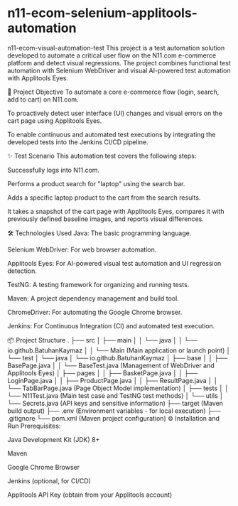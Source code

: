 # n11-ecom-selenium-applitools-automation
n11-ecom-visual-automation-test
This project is a test automation solution developed to automate a critical user flow on the N11.com e-commerce platform and detect visual regressions. The project combines functional test automation with Selenium WebDriver and visual AI-powered test automation with Applitools Eyes.

🚀 Project Objective
To automate a core e-commerce flow (login, search, add to cart) on N11.com.

To proactively detect user interface (UI) changes and visual errors on the cart page using Applitools Eyes.

To enable continuous and automated test executions by integrating the developed tests into the Jenkins CI/CD pipeline.

✨ Test Scenario
This automation test covers the following steps:

Successfully logs into N11.com.

Performs a product search for "laptop" using the search bar.

Adds a specific laptop product to the cart from the search results.

It takes a snapshot of the cart page with Applitools Eyes, compares it with previously defined baseline images, and reports visual differences.

🛠️ Technologies Used
Java: The basic programming language.

Selenium WebDriver: For web browser automation.

Applitools Eyes: For AI-powered visual test automation and UI regression detection.

TestNG: A testing framework for organizing and running tests.

Maven: A project dependency management and build tool.

ChromeDriver: For automating the Google Chrome browser.

Jenkins: For Continuous Integration (CI) and automated test execution.

📦 Project Structure
.
├── src
│ ├── main
│ │ └── java
│ │ └── io.github.BatuhanKaymaz
│ │ └── Main (Main application or launch point)
│ └── test
│ └── java
│ └── io.github.BatuhanKaymaz
│ ├── base
│ │ ├── BasePage.java
│ │ └── BaseTest.java (Management of WebDriver and Applitools Eyes)
│ ├── pages
│ │ ├── BasketPage.java
│ │ ├── LoginPage.java
│ │ ├── ProductPage.java
│ │ ├── ResultPage.java
│ │ └── TabBarPage.java (Page Object Model implementation)
│ ├── tests
│ │ └── N11Test.java (Main test case and TestNG test methods)
│ └── utils
│ └── Secrets.java (API keys and sensitive information)
├── target (Maven build output)
├── .env (Environment variables - for local execution)
├── .gitignore
└── pom.xml (Maven project configuration)
⚙️ Installation and Run
Prerequisites:

Java Development Kit (JDK) 8+

Maven

Google Chrome Browser

Jenkins (optional, for CI/CD)

Applitools API Key (obtain from your Applitools account)
